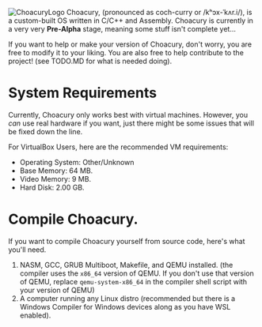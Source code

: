 ![ChoacuryLogo](https://pineconiumsoftware.neocities.org/choacury/assets/ChoacuryLogo.png)
Choacury, (pronounced as coch-curry or /kʰɔx-ˈkʌr.i/), is a custom-built OS written in C/C++ and Assembly. Choacury is currently in a very very **Pre-Alpha** stage, meaning some stuff isn't complete yet...

If you want to help or make your version of Choacury, don't worry, you are free to modify it to your liking. You are also free to help contribute to the project! (see TODO.MD for what is needed doing).

# System Requirements
Currently, Choacury only works best with virtual machines. However, you *can* use real hardware if you want, just there might be some issues that will be fixed down the line.

For VirtualBox Users, here are the recommended VM requirements:
- Operating System: Other/Unknown
- Base Memory: 64 MB.
- Video Memory: 9 MB.
- Hard Disk: 2.00 GB.

# Compile Choacury.
If you want to compile Choacury yourself from source code, here's what you'll need.
1. NASM, GCC, GRUB Multiboot, Makefile, and QEMU installed. (the compiler uses the `x86_64` version of QEMU. If you don't use that version of QEMU, replace `qemu-system-x86_64` in the compiler shell script with your version of QEMU)
2. A computer running any Linux distro (recommended but there is a Windows Compiler for Windows devices along as you have WSL enabled).

